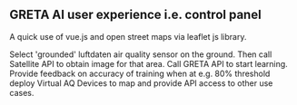 GRETA AI user experience i.e. control panel
-------------------------------------------


A quick use of vue.js and open street maps via leaflet js library.

Select 'grounded' luftdaten air quality sensor on the ground.  Then call Satellite API to obtain image for that area.  Call GRETA API to start learning. Provide feedback on accuracy of training when at e.g. 80% threshold deploy Virtual AQ Devices to map and provide API access to other use cases.
